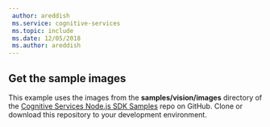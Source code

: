 ```yaml
---
 author: areddish
 ms.service: cognitive-services
 ms.topic: include
 ms.date: 12/05/2018
 ms.author: areddish
---
```


## Get the sample images

This example uses the images from the **samples/vision/images** directory of the [Cognitive Services Node.js SDK Samples](https://github.com/Azure-Samples/cognitive-services-node-sdk-samples/tree/master/samples/customvision/images) repo on GitHub. Clone or download this repository to your development environment.